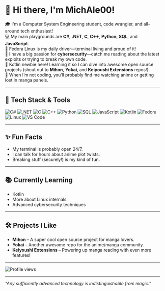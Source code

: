 # 👋 Hi there, I'm MichAle00!

🎓 I'm a Computer System Engineering student, code wrangler, and all-around tech enthusiast!  
💻 My main playgrounds are **C#**, **.NET**, **C**, **C++**, **Python**, **SQL**, and **JavaScript**.  
🐧 Fedora Linux is my daily driver—terminal living and proud of it!  
🔐 I have a big passion for **cybersecurity**—catch me reading about the latest exploits or trying to break my own code.  
🍥 Kotlin newbie here! Learning it so I can dive into awesome open source projects (shout out to **Mihon**, **Yokai**, and **Keiyoushi Extensions** repos!).  
🍿 When I’m not coding, you’ll probably find me watching anime or getting lost in manga panels.

---

## 🚀 Tech Stack & Tools

![C#](https://img.shields.io/badge/-C%23-239120?style=flat-square&logo=c-sharp&logoColor=white)
![.NET](https://img.shields.io/badge/-.NET-512BD4?style=flat-square&logo=dotnet&logoColor=white)
![C](https://img.shields.io/badge/-C-00599C?style=flat-square&logo=c&logoColor=white)
![C++](https://img.shields.io/badge/-C++-00599C?style=flat-square&logo=c%2b%2b&logoColor=white)
![Python](https://img.shields.io/badge/-Python-3776AB?style=flat-square&logo=python&logoColor=white)
![SQL](https://img.shields.io/badge/-SQL-4479A1?style=flat-square&logo=postgresql&logoColor=white)
![JavaScript](https://img.shields.io/badge/-JavaScript-F7DF1E?style=flat-square&logo=javascript&logoColor=black)
![Kotlin](https://img.shields.io/badge/-Kotlin-7F52FF?style=flat-square&logo=kotlin&logoColor=white)
![Fedora](https://img.shields.io/badge/-Fedora-51A2DA?style=flat-square&logo=fedora&logoColor=white)
![Linux](https://img.shields.io/badge/-Linux-FCC624?style=flat-square&logo=linux&logoColor=black)
![VS Code](https://img.shields.io/badge/-VS%20Code-007ACC?style=flat-square&logo=visual-studio-code&logoColor=white)

---

## ✨ Fun Facts

- My terminal is probably open 24/7.
- I can talk for hours about anime plot twists.
- Breaking stuff (securely!) is my kind of fun.

---

## 📚 Currently Learning

- Kotlin
- More about Linux internals
- Advanced cybersecurity techniques

---

## 🛠️ Projects I Like

- **Mihon** – A super cool open source project for manga lovers.
- **Yokai** – Another awesome repo for the anime/manga community.
- **Keiyoushi Extensions** – Powering up manga reading with even more features!

---

![Profile views](https://komarev.com/ghpvc/?username=MichAle00&style=flat-square&color=blue)

---

_“Any sufficiently advanced technology is indistinguishable from magic.”_

